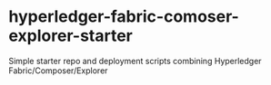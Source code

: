 # hyperledger-fabric-comoser-explorer-starter
Simple starter repo and deployment scripts combining Hyperledger Fabric/Composer/Explorer
